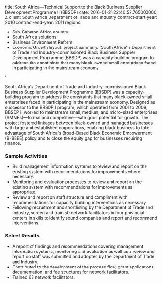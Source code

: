 
title: South Africa—Technical Support to the Black Business Supplier Development Programme
  II (BBSDP)
date: 2016-01-21 22:40:52.765000000 Z
client: South Africa Department of Trade and Industry
contract-start-year: 2010
contract-end-year: 2011
regions:
- Sub-Saharan Africa
country:
- South Africa
solutions:
- Business Environment Reform
- Economic Growth
layout: project
summary: 'South Africa''s Department of Trade and Industry-commissioned Black Business
  Supplier Development Programme (BBSDP) was a capacity-building program to address
  the constraints that many black-owned small enterprises faced in participating in
  the mainstream economy.

'


South Africa's Department of Trade and Industry-commissioned Black Business Supplier Development Programme (BBSDP) was a capacity-building program to address the constraints that many black-owned small enterprises faced in participating in the mainstream economy. Designed as successor to the BBSDP I program, which operated from 2001 to 2009, BBSDP II worked to mainstream small, medium, and micro-sized enterprises (SMMEs)—formal and competitive—with good potential for growth. The project fostered linkages between black-owned and managed businesses with large and established corporations, enabling black business to take advantage of South Africa's Broad-Based Black Economic Empowerment (B-BBEE) policy and to close the equity gap for businesses requiring finance.

###  Sample Activities

* Build management information systems to review and report on the existing system with recommendations for improvements where necessary.
* Monitoring and evaluation processes to review and report on the existing system with recommendations for improvements as appropriate.
* Review and report on staff structure and compliment with recommendations for capacity building interventions as necessary.
* Following recruitment and shortlisting by the Department of Trade and Industry, screen and train 50 network facilitators in four provincial centers in skills to identify sound companies and report and recommend interventions.

###  Select Results

* A report of findings and recommendations covering management information systems, monitoring and evaluation as well as a review and report on staff was submitted and adopted by the Department of Trade and Industry.
* Contributed to the development of the process flow, grant applications documentation, and fee structures for network facilitators.
* Trained 63 network facilitators.
